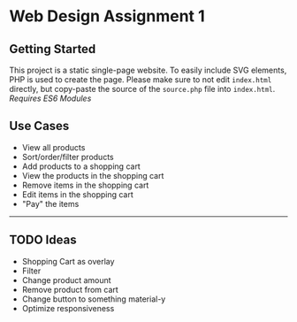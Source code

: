 # Web Design Assignment 1

## Getting Started
This project is a static single-page website. To easily include SVG elements, PHP is used to create the page.
Please make sure to not edit `index.html` directly, but copy-paste the source of the `source.php` file into `index.html`.
*Requires ES6 Modules*

## Use Cases
* View all products
* Sort/order/filter products
* Add products to a shopping cart
* View the products in the shopping cart
* Remove items in the shopping cart
* Edit items in the shopping cart
* "Pay" the items

---

## TODO Ideas
* Shopping Cart as overlay
* Filter
* Change product amount
* Remove product from cart
* Change button to something material-y
* Optimize responsiveness